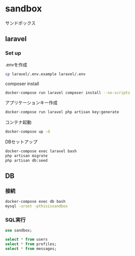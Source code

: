# sandbox
サンドボックス

## laravel

### Set up

.envを作成

``` bash
cp laravel/.env.example laravel/.env
```

composer install

``` bash
docker-compose run laravel composer install --no-scripts
```

アプリケーションキー作成

``` bash
docker-compose run laravel php artisan key:generate
```

コンテナ起動

``` bash
docker-compose up -d
```

DBセットアップ

``` bash
docker-compose exec laravel bash
php artisan migrate
php artisan db:seed
```

## DB

### 接続

``` bash
docker-compose exec db bash
mysql -uroot -pthisissandbox
```

### SQL実行

``` sql
use sandbox;

select * from users
select * from profiles;
select * from messages;
```